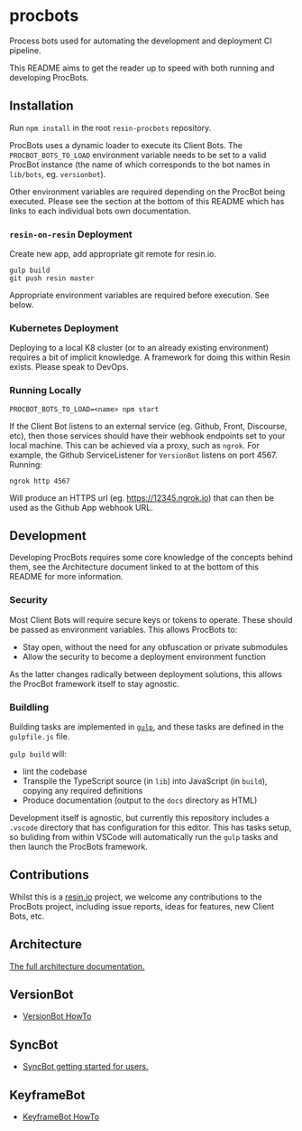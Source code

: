 # procbots

Process bots used for automating the development and deployment CI pipeline.

This README aims to get the reader up to speed with both running and developing ProcBots.

## Installation

Run `npm install` in the root `resin-procbots` repository.

ProcBots uses a dynamic loader to execute its Client Bots. The `PROCBOT_BOTS_TO_LOAD` environment variable needs to be set to a valid ProcBot instance (the name of which corresponds to the bot names in `lib/bots`, eg. `versionbot`).

Other environment variables are required depending on the ProcBot being executed. Please see the section at the bottom of this README which has links to each individual bots own documentation.

### `resin-on-resin` Deployment

Create new app, add appropriate git remote for resin.io.

```
gulp build
git push resin master
```

Appropriate environment variables are required before execution. See below.

### Kubernetes Deployment

Deploying to a local K8 cluster (or to an already existing environment) requires a bit of implicit knowledge. A framework for doing this within Resin exists. Please speak to DevOps.

### Running Locally

```
PROCBOT_BOTS_TO_LOAD=<name> npm start
```

If the Client Bot listens to an external service (eg. Github, Front, Discourse, etc), then those services should have their webhook endpoints set to your local machine. This can be achieved via a proxy, such as `ngrok`. For example, the Github ServiceListener for `VersionBot` listens on port 4567. Running:
```
ngrok http 4567
```
Will produce an HTTPS url (eg. https://12345.ngrok.io) that can then be used as the Github App webhook URL.

## Development

Developing ProcBots requires some core knowledge of the concepts behind them, see the Architecture document linked to at the bottom of this README for more information.

### Security

Most Client Bots will require secure keys or tokens to operate. These should be passed as environment variables. This allows ProcBots to:
* Stay open, without the need for any obfuscation or private submodules
* Allow the security to become a deployment environment function

As the latter changes radically between deployment solutions, this allows the ProcBot framework itself to stay agnostic.

### Buildling

Building tasks are implemented in [`gulp`](http://gulpjs.com/), and these tasks are defined in the `gulpfile.js` file.

`gulp build` will:
* lint the codebase
* Transpile the TypeScript source (in `lib`) into JavaScript (in `build`), copying any required definitions
* Produce documentation (output to the `docs` directory as HTML)

Development itself is agnostic, but currently this repository includes a `.vscode` directory that has configuration for this editor. This has tasks setup, so buliding from within VSCode will automatically run the `gulp` tasks and then launch the ProcBots framework.

## Contributions

Whilst this is a [resin.io](http://resin.io) project, we welcome any contributions to the ProcBots project, including issue reports, ideas for features, new Client Bots, etc.

## Architecture

[The full architecture documentation.](https://resin-io-modules.github.io/resin-procbots/media/Architecture/procbot-architecture.md)

## VersionBot

* [VersionBot HowTo](https://resin-io-modules.github.io/resin-procbots/media/VersionBot/versionbot.md)

## SyncBot

* [SyncBot getting started for users.](https://resin-io-modules.github.io/resin-procbots/media/SyncBot/syncbot-readme.md)

## KeyframeBot

* [KeyframeBot HowTo](https://resin-io-modules.github.io/resin-procbots/media/KeyframeBot/keyframebot.md)